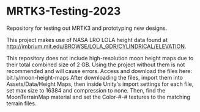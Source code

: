 # MRTK3-Testing-2023
 Repository for testing out MRTK3 and prototyping new designs.

This project makes use of NASA LRO LOLA height data found at http://imbrium.mit.edu/BROWSE/LOLA_GDR/CYLINDRICAL/ELEVATION.

This repository does not include high-resolution moon height maps due to their total combined size of 2 GB. Using the project without them is not recommended and will cause errors.
Access and download the files here: bit.ly/moon-height-maps
After downloading the files, import them into Assets/Data/Height Maps, then inside Unity's import settings for each file, set max size to 16384 and compression to none.
Then, find the MoonTerrainMap material and set the Color-#-# textures to the matching terrain files.
